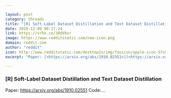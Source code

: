 ```yaml
---

layout: post
category: threads
title: "[R] Soft-Label Dataset Distillation and Text Dataset Distillation"
date: 2019-12-09 00:17:24
link: https://vrhk.co/38dVbvr
image: https://www.redditstatic.com/new-icon.png
domain: reddit.com
author: "reddit"
icon: http://www.redditstatic.com/desktop2x/img/favicon/apple-icon-57x57.png
excerpt: "Paper: [<https://arxiv.org/abs/1910.02551>](<https://arxiv.org/abs/1910.02551>) Code:..."

---
```


### [R] Soft-Label Dataset Distillation and Text Dataset Distillation

Paper: [<https://arxiv.org/abs/1910.02551>](<https://arxiv.org/abs/1910.02551>) Code:...
